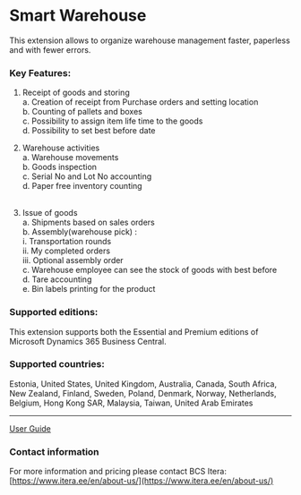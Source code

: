 # Smart Warehouse

This extension allows to organize warehouse management faster, paperless and with fewer errors.

### Key Features:
1. Receipt of goods and storing <br>
		a. Creation of receipt from Purchase orders and setting location <br>
		b. Counting of pallets and boxes <br>
		c. Possibility to assign item life time to the goods <br>
		d. Possibility to set best before date <br>

2. Warehouse activities <br>
		a. Warehouse movements <br>
		b. Goods inspection <br>
		c. Serial No and Lot No accounting <br>
		d. Paper free inventory counting <br>
 
3. Issue of goods <br>
		a. Shipments based on sales orders <br>
		b. Assembly(warehouse pick) : <br> 
	    i. Transportation rounds <br>
	    ii. My completed orders <br>
	    iii. Optional assembly order <br>
		c. Warehouse employee can see the stock of goods with best before <br>
		d. Tare accounting <br>
    e. Bin labels printing for the product <br>


### Supported editions:
This extension supports both the Essential and Premium editions of Microsoft Dynamics 365 Business Central.

### Supported countries:
Estonia, United States, United Kingdom, Australia, Canada, South Africa, New Zealand, Finland, Sweden, Poland, Denmark, Norway, Netherlands, Belgium, Hong Kong SAR, Malaysia, Taiwan, United Arab Emirates

---

[User Guide](help.md)

### Contact information
For more information and pricing please contact BCS Itera:  [https://www.itera.ee/en/about-us/](https://www.itera.ee/en/about-us/)
